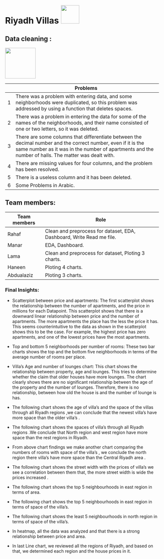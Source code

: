 
#   Riyadh Villas <img src='بيوت الرياض.jpeg' width=60>

## Data cleaning :
<img src='تنظيف البيانات.jpeg' width=100>




|    |  Problems |
| ----------- | ----------- |
| 1|  There was a problem with entering data, and some neighborhoods were duplicated, so this problem was addressed by using a function that deletes spaces.|
| 2|  There was a problem in entering the data for some of the names of the neighborhoods, and their name consisted of one or two letters, so it was deleted.|
| 3|  There are some columns that differentiate between the decimal number and the correct number, even if it is the same number as it was in the number of     apartments and the number of halls. The matter was dealt with.|
| 4|  There are missing values ​​for four columns, and the problem has been resolved. |
| 5|  There is a useless column and it has been deleted.|
| 6|  Some Problems in Arabic.


## Team members:
| Team members   | Role |
| ----------- | ----------- |
| Rahaf | Clean and preprocess for dataset, EDA, Dashboard, Write Read me file. |
| Manar | EDA, Dashboard.|
| Lama | Clean and preprocess for dataset, Ploting 3 charts.|
| Haneen | Ploting 4 charts. |
| Abdualaziz |  Ploting 3 charts. |


### Final Insights:
- Scatterplot between price and apartments: The first scatterplot shows the relationship between the number of apartments, and the price in millions for each Datapoint. This scatterplot shows that there is a downward linear relationship between price and the number of apartments. The more apartments the place has the less the price it has. This seems counterintuitive to the data as shown in the scatterplot shows this to be the case. For example, the highest price has zero apartments, and one of the lowest prices have the most apartments.

- Top and bottom 5 neighborhoods per number of rooms: These two bar charts shows the top and the bottom five neighborhoods in terms of the average number of rooms per place.

- Villa’s Age and number of lounges chart: This chart shows the relationship between property, age and lounges. This tries to determine whether the claim that older houses have more lounges. The chart clearly shows there are no significant relationship between the age of the property and the number of lounges. Therefore, there is no relationship, between how old the house is and the number of lounge is has.

- The following chart shows the age of villa’s and the space of the villas through all Riyadh regions ,we can conclude that the newest villa’s have more space than the older villa’s .
- The following chart shows the spaces of villa’s through all Riyadh regions .We conclude that North region and west region have more space than the rest regions in Riyadh.
- From above chart findings  we make another chart comparing the numbers of rooms with space of the villa’s , we conclude the north region there villa’s have more space than the Central Riyadh area .
- The following chart shows the street width with the prices of villa’s we see a correlation between them that, the more street width is wide the prices increased .
- The following chart shows the top 5 neighbourhoods in east region in terms of area.
- The following chart shows the top 5 neighbourhoods in east region in terms of space of the villa’s.
- The following chart shows the least 5 neighbourhoods in north region in terms of space of the villa’s.
- In heatmap, all the data was analyzed and that there is a strong relationship between price and area.
- In last Line chart, we reviewed all the regions of Riyadh, and based on that, we determined each region and the house prices in it.

